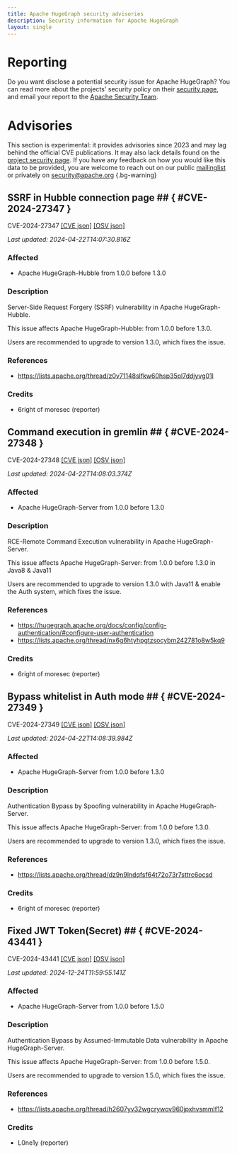 ```yaml
---
title: Apache HugeGraph security advisories
description: Security information for Apache HugeGraph
layout: single
---
```


# Reporting

Do you want disclose a potential security issue for Apache HugeGraph? You can read more about the projects' security policy on their [security page](https://hugegraph.apache.org/docs/guides/security), and email your report to the [Apache Security Team](mailto:security@apache.org).

# Advisories

This section is experimental: it provides advisories since 2023 and may lag behind the official CVE publications. It may also lack details found on the [project security page](https://hugegraph.apache.org/docs/guides/security). If you have any feedback on how you would like this data to be provided, you are welcome to reach out on our public [mailinglist](/mailinglist) or privately on [security@apache.org](mailto:security@apache.org)
{.bg-warning}

## SSRF in Hubble connection page ## { #CVE-2024-27347 }

CVE-2024-27347 [\[CVE json\]](./CVE-2024-27347.cve.json) [\[OSV json\]](./CVE-2024-27347.osv.json)



_Last updated: 2024-04-22T14:07:30.816Z_

### Affected

* Apache HugeGraph-Hubble from 1.0.0 before 1.3.0


### Description

Server-Side Request Forgery (SSRF) vulnerability in Apache HugeGraph-Hubble.<p>This issue affects Apache HugeGraph-Hubble: from 1.0.0 before 1.3.0.</p><p>Users are recommended to upgrade to version 1.3.0, which fixes the issue.</p>

### References
* https://lists.apache.org/thread/z0v71148slfkw60hsp35pl7ddjyvg01l


### Credits
* 6right of moresec (reporter)


## Command execution in gremlin ## { #CVE-2024-27348 }

CVE-2024-27348 [\[CVE json\]](./CVE-2024-27348.cve.json) [\[OSV json\]](./CVE-2024-27348.osv.json)



_Last updated: 2024-04-22T14:08:03.374Z_

### Affected

* Apache HugeGraph-Server from 1.0.0 before 1.3.0


### Description

RCE-Remote Command Execution vulnerability in Apache HugeGraph-Server.<p>This issue affects Apache HugeGraph-Server: from 1.0.0 before 1.3.0 in Java8 &amp; Java11</p><p>Users are recommended to upgrade to version 1.3.0 with Java11 &amp; enable the Auth system, which fixes the issue.</p>

### References
* https://hugegraph.apache.org/docs/config/config-authentication/#configure-user-authentication
* https://lists.apache.org/thread/nx6g6htyhpgtzsocybm242781o8w5kq9


### Credits
* 6right of moresec (reporter)


## Bypass whitelist in Auth mode ## { #CVE-2024-27349 }

CVE-2024-27349 [\[CVE json\]](./CVE-2024-27349.cve.json) [\[OSV json\]](./CVE-2024-27349.osv.json)



_Last updated: 2024-04-22T14:08:39.984Z_

### Affected

* Apache HugeGraph-Server from 1.0.0 before 1.3.0


### Description

Authentication Bypass by Spoofing vulnerability in Apache HugeGraph-Server.<p>This issue affects Apache HugeGraph-Server: from 1.0.0 before 1.3.0.</p><p>Users are recommended to upgrade to version 1.3.0, which fixes the issue.</p>

### References
* https://lists.apache.org/thread/dz9n9lndqfsf64t72o73r7sttrc6ocsd


### Credits
* 6right of moresec (reporter)


## Fixed JWT Token(Secret) ## { #CVE-2024-43441 }

CVE-2024-43441 [\[CVE json\]](./CVE-2024-43441.cve.json) [\[OSV json\]](./CVE-2024-43441.osv.json)



_Last updated: 2024-12-24T11:59:55.141Z_

### Affected

* Apache HugeGraph-Server from 1.0.0 before 1.5.0


### Description

<p>Authentication Bypass by Assumed-Immutable Data vulnerability in Apache HugeGraph-Server.</p><p>This issue affects Apache HugeGraph-Server: from 1.0.0 before 1.5.0.</p><p>Users are recommended to upgrade to version 1.5.0, which fixes the issue.</p>

### References
* https://lists.apache.org/thread/h2607yv32wgcrywov960jpxhvsmmlf12


### Credits
* L0ne1y (reporter)
